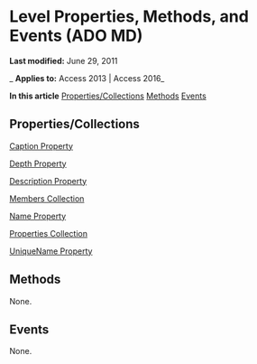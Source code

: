 
# Level Properties, Methods, and Events (ADO MD)

 **Last modified:** June 29, 2011

 _ **Applies to:** Access 2013 | Access 2016_

 **In this article**
[Properties/Collections](#sectionSection1)
[Methods](#sectionSection2)
[Events](#sectionSection3)




## Properties/Collections
<a name="sectionSection1"> </a>

[Caption Property](c93aaeda-2733-ade8-befe-beba25503152.md)

[Depth Property](efd2b776-a156-b60c-22f1-a6c0925e6bcf.md)

[Description Property](06d5e1d0-6ed7-fe14-3723-3790e225482a.md)

[Members Collection](1389c554-e4f1-107d-22c6-7fe851d53d23.md)

[Name Property](31ea6dad-c464-3af7-4b7a-086900656c2c.md)

[Properties Collection](4d662790-1252-c930-e6f9-edf6a38636af.md)

[UniqueName Property](67a0d69d-e8f3-f215-c456-705d0fc68935.md)


## Methods
<a name="sectionSection2"> </a>

None.


## Events
<a name="sectionSection3"> </a>

None.

